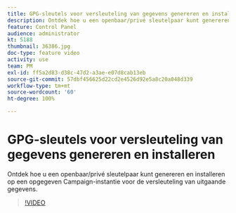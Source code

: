 ```yaml
---
title: GPG-sleutels voor versleuteling van gegevens genereren en installeren
description: Ontdek hoe u een openbaar/privé sleutelpaar kunt genereren en installeren op een opgegeven Campaign-instantie voor de versleuteling van uitgaande gegevens.
feature: Control Panel
audience: administrator
kt: 5188
thumbnail: 36386.jpg
doc-type: feature video
activity: use
team: PM
exl-id: ff5a2d83-d38c-47d2-a3ae-e07d8cab13eb
source-git-commit: 57dbf456625d22cd2e4526d92e5a8c20a048d339
workflow-type: tm+mt
source-wordcount: '60'
ht-degree: 100%

---
```


# GPG-sleutels voor versleuteling van gegevens genereren en installeren

Ontdek hoe u een openbaar/privé sleutelpaar kunt genereren en installeren op een opgegeven Campaign-instantie voor de versleuteling van uitgaande gegevens.

>[!VIDEO](https://video.tv.adobe.com/v/36386?quality=12)
